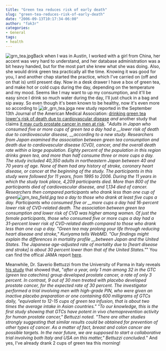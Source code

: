 ```yaml
---
title: "Green tea reduces risk of early death"
slug: "green-tea-reduces-risk-of-early-death"
date: "2006-09-13T10:17:34-06:00"
author: "fak3r"
categories:
- General
tags:
- health
---
```


![grn_tea.jpg](http://fak3r.com/wp-content/uploads/2006/09/grn_tea.jpg)Back when I was in Austin, I worked with a girl from China, her accent was very hard to understand, and her database administration was a bit heavy handed, but for the most part she knew what she was doing.  Also, she would drink green tea practically all the time.  Knowing it was good for you, I and another chap started the practice, which I've carried on (off and on that is) until present day.  Now in a desk drawer I have a box of green tea, and make hot or cold cups during the day, depending on the temperature and my mood.  Seems like I may want to up my consumption, and it'll be easy since I drink so much water during the day, I'll just chuck in a bag and sip away.  So even though it's been known to be healthy, now it's even more so according to ![dr_grn_tea.jpg](http://fak3r.com/wp-content/uploads/2006/09/dr_grn_tea.jpg)a new study reported in the September 13th Journal of the American Medical Association: [drinking green tea lower's risk of death due to cardiovascular disease](http://www.ivanhoe.com/channels/p_channelstory.cfm?storyid=14488) *and* another study that claims [it may curb prostate cancer in men at risk](http://paktribune.com/news/index.shtml?153783). "_Adults in Japan who consumed five or more cups of green tea a day had a __lower risk of death due to cardiovascular disease, __according to a new study. Researchers from Japan examined the association between green tea consumption and death due to cardiovascular disease (CVD), cancer, and the overall death rate within a large population. Eighty percent of the population in this region drinks green tea, and more than half consume three or more cups a day. The study included 40,350 adults in northeastern Japan between 40 and 70 years of age. None of them had any history of __stroke, coronary heart disease, or cancer at the beginning of the study. The participants in this study were followed for 11 years, from 1995 to 2006. During the 11 years in which the study took place, 4,209 participants died. More than 800 of the participants died of cardiovascular disease, and 1,134 died of cancer. Researchers then compared participants who drank less than one cup of green_![grn_tea_field.jpg](http://fak3r.com/wp-content/uploads/2006/09/grn_tea_field.jpg)_ tea a day to those who drank at least five cups a day. Participants who consumed five or __more cups a day had 16-percent lower risk of CVD-related death. The association between green tea consumption and lower risk of CVD was higher among women. Of just the female participants, those who consumed five or more cups a day had a 31-percent lower risk of CVD-related death compared to those who drank less than one cup a day.  "Green tea may prolong your life through reducing heart disease and stroke," Kuriyama tells WebMD. "Our findings might explain the differences in mortality profile __between Japan and the United States. The Japanese age-adjusted rate of mortality due to [heart disease and stroke] is about 30 percent lower than that of the United States."_"  You can find the offical JAMA report [here](http://jama.ama-assn.org/cgi/content/abstract/296/10/1255?lookupType=volpage&vol=296&fp=1255&view=short).

Meanwhile, Dr. Saverio Bettuzzi from the University of Parma in Italy reveals [his study](http://paktribune.com/news/index.shtml?153783) that showed that, "_after a year, only 1 man among 32 in the GTC (green tea catechins) group developed prostate cancer, a rate of only 3 percent. In contrast, 9 out of 30 men treated with placebo developed prostate cancer, for the expected rate of 30 percent. The investigator performed a trial involving men with high-grade PIN, who were given an inactive placebo preparation or one containing 600 milligrams of GTCs daily, "equivalent to 12-15 cups of green tea infusion, that is about two times the average intake in Asian countries." "To our knowledge, this is the first study showing that GTCs have potent in vivo chemoprevention activity for human prostate cancer," Bettuzzi noted. "There are other studies strongly suggesting that similar results could be obtained for prevention of other types of cancer. As a matter of fact, breast and colon cancer are possible targets. In the near future, we are supposed to start a collaborative trial involving both Italy and USA on this matter," Bettuzzi concluded._"  And yes, I've already drank 2 cups of green tea this morning!
